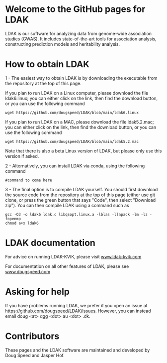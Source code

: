 # Welcome to the GitHub pages for LDAK

LDAK is our software for analyzing data from genome-wide association studies (GWAS). It includes state-of-the-art tools for association analysis, constructing prediction models and heritability analysis.

# How to obtain LDAK

1 - The easiest way to obtain LDAK is by downloading the executable from the repository at the top of this page.

If you plan to run LDAK on a Linux computer, please download the file ldak6.linux; you can either click on the link, then find the download button, or you can use the following command

```
wget https://github.com/dougspeed/LDAK/blob/main/ldak6.linux
```

If you plan to run LDAK on a MAC, please download the file ldak5.2.mac; you can either click on the link, then find the download button, or you can use the following command

```
wget https://github.com/dougspeed/LDAK/blob/main/ldak5.2.mac
```
Note that there is also a beta Linux version of LDAK, but please only use this version if asked.

2 - Alternatively, you can install LDAK via conda, using the following command

```
#command to come here
```

3 - The final option is to compile LDAK yourself. You should first download the source code from the repository at the top of this page (either use git clone, or press the green button that says "Code", then select "Download zip"). You can then compile LDAK using a command such as

```
gcc -O3 -o ldak6 ldak.c libqsopt.linux.a -lblas -llapack -lm -lz -fopenmp
chmod a+x ldak6
```

# LDAK documentation

For advice on running LDAK-KVIK, please visit www.ldak-kvik.com

For documentation on all other features of LDAK, please see www.dougspeed.com

# Asking for help

If you have problems running LDAK, we prefer if you open an issue at https://github.com/dougspeed/LDAK/issues. However, you can instead email doug \<at\> qgg \<dot\> au \<dot\> .dk.

# Contributors

These pages and the LDAK software are maintained and developed by Doug Speed and Jasper Hof.
